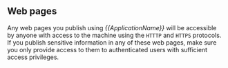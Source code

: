 ﻿Web pages
-----------------

Any web pages you publish using *{{ApplicationName}}* will be accessible by anyone with access to the machine using the `HTTTP` and `HTTPS` protocols.
If you publish sensitive information in any of these web pages, make sure you only provide access to them to authenticated users with sufficient access
privileges.